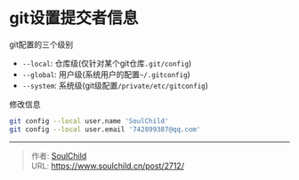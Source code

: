 # git设置提交者信息

<!--more-->
git配置的三个级别
- `--local`: 仓库级(仅针对某个git仓库`.git/config`)
- `--global`: 用户级(系统用户的配置`~/.gitconfig`)
- `--system`: 系统级(git级配置`/private/etc/gitconfig`)


修改信息
```bash
git config --local user.name 'SoulChild'
git config --local user.email '742899387@qq.com'
```


---

> 作者: [SoulChild](https://www.soulchild.cn)  
> URL: https://www.soulchild.cn/post/2712/  

